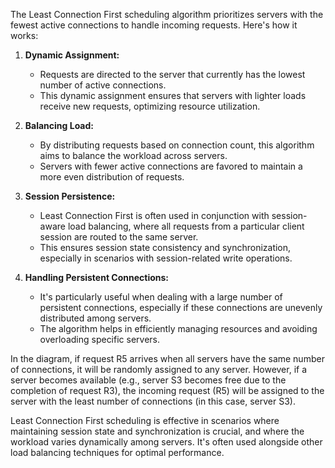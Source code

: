 The Least Connection First scheduling algorithm prioritizes servers with the fewest active connections to handle incoming requests. Here's how it works:

1. **Dynamic Assignment:**
   - Requests are directed to the server that currently has the lowest number of active connections.
   - This dynamic assignment ensures that servers with lighter loads receive new requests, optimizing resource utilization.

2. **Balancing Load:**
   - By distributing requests based on connection count, this algorithm aims to balance the workload across servers.
   - Servers with fewer active connections are favored to maintain a more even distribution of requests.

3. **Session Persistence:**
   - Least Connection First is often used in conjunction with session-aware load balancing, where all requests from a particular client session are routed to the same server.
   - This ensures session state consistency and synchronization, especially in scenarios with session-related write operations.

4. **Handling Persistent Connections:**
   - It's particularly useful when dealing with a large number of persistent connections, especially if these connections are unevenly distributed among servers.
   - The algorithm helps in efficiently managing resources and avoiding overloading specific servers.

In the diagram, if request R5 arrives when all servers have the same number of connections, it will be randomly assigned to any server. However, if a server becomes available (e.g., server S3 becomes free due to the completion of request R3), the incoming request (R5) will be assigned to the server with the least number of connections (in this case, server S3).

Least Connection First scheduling is effective in scenarios where maintaining session state and synchronization is crucial, and where the workload varies dynamically among servers. It's often used alongside other load balancing techniques for optimal performance.